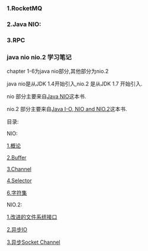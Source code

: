 ### 1.RocketMQ

### 2.Java NIO:

### 3.RPC

### java nio nio.2 学习笔记
chapter 1-6为java nio部分,其他部分为nio.2

java nio是从JDK 1.4开始引入,nio.2 是从JDK 1.7 开始引入.


nio 部分主要来自[Java NIO](http://it-ebooks.info/book/380/)这本书.


nio.2 部分主要来自[Java I-O, NIO and NIO.2](http://it-ebooks.info/book/6430/)这本书.

目录:

NIO:

[1.概论](https://github.com/HeyMoon/notes/tree/master/java_nio-note/chapter1/java_nio_introduction.md)

[2.Buffer](https://github.com/HeyMoon/notes/tree/master/java_nio-note/chapter2/Buffers.md)

[3.Channel](https://github.com/HeyMoon/notes/tree/master/java_nio-note/chapter3/channels.md)

[4.Selector](https://github.com/HeyMoon/notes/tree/master/java_nio-note/chapter4/Selectors.md)

[6.字符集](https://github.com/HeyMoon/notes/tree/master/java_nio-note/chapter%206/Character-Sets.md)

NIO.2:

[1.改进的文件系统接口](https://github.com/HeyMoon/notes/tree/master/java_nio-note/nio2-chapter12/improved-file-system-interface.md)

[2.异步IO](https://github.com/HeyMoon/notes/tree/master/java_nio-note/nio2-chapter13/asynchronous_IO.md)

[3.异步Socket Channel](https://github.com/HeyMoon/notes/tree/master/java_nio-note/nio2-chapter14/completion_of_socket_channel_functionality.md)